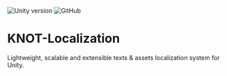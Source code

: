 ![Unity version](https://img.shields.io/badge/Unity-2019.3%2B-blue)
![GitHub](https://img.shields.io/github/license/V0odo0/KNOT-Localization?label=license)

# KNOT-Localization
 Lightweight, scalable and extensible texts & assets localization system for Unity.
